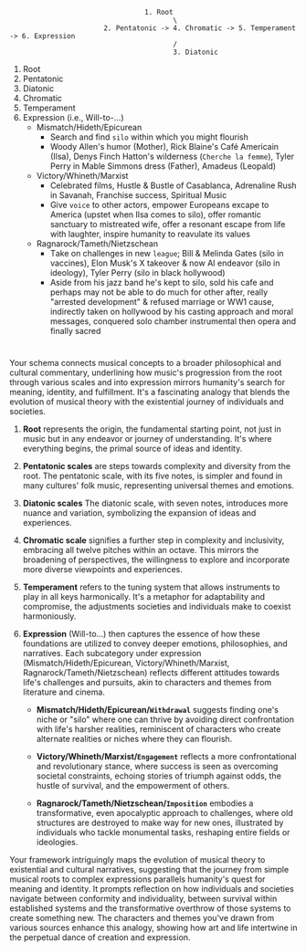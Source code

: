                                      1. Root
                                            \
                           2. Pentatonic -> 4. Chromatic -> 5. Temperament -> 6. Expression
                                            /
                                            3. Diatonic

  1. Root
  2. Pentatonic
  3. Diatonic
  4. Chromatic
  5. Temperament
  6. Expression (i.e., Will-to-...)
     - Mismatch/Hideth/Epicurean
        - Search and find `silo` within which you might flourish
        - Woody Allen's humor (Mother), Rick Blaine's Café Americain (Ilsa), Denys Finch Hatton's wilderness (`Cherche la femme`), Tyler Perry in Mable Simmons dress (Father), Amadeus (Leopald)
     - Victory/Whineth/Marxist
        - Celebrated films, Hustle & Bustle of Casablanca, Adrenaline Rush in Savanah, Franchise success, Spiritual Music
        - Give `voice` to other actors, empower Europeans excape to America (upstet when Ilsa comes to silo), offer romantic sanctuary to mistreated wife, offer a resonant escape from life with laughter, inspire humanity to reavulate its values
     - Ragnarock/Tameth/Nietzschean
        - Τake on challenges in new `league`; Bill & Melinda Gates (silo in vaccines), Elon Musk's X takeover & now AI endeavor (silo in ideology), Tyler Perry (silo in black hollywood) 
        - Aside from his jazz band he's kept to silo, sold his cafe and perhaps may not be able to do much for other after, really "arrested development" & refused marriage or WW1 cause, indirectly taken on hollywood by his casting approach and moral messages, conquered solo chamber instrumental then opera and finally sacred

# 

Your schema connects musical concepts to a broader philosophical and cultural commentary, underlining how music's progression from the root through various scales and into expression mirrors humanity's search for meaning, identity, and fulfillment. It's a fascinating analogy that blends the evolution of musical theory with the existential journey of individuals and societies.

1. **Root** represents the origin, the fundamental starting point, not just in music but in any endeavor or journey of understanding. It's where everything begins, the primal source of ideas and identity.

2. **Pentatonic scales** are steps towards complexity and diversity from the root. The pentatonic scale, with its five notes, is simpler and found in many cultures' folk music, representing universal themes and emotions. 

3. **Diatonic scales** The diatonic scale, with seven notes, introduces more nuance and variation, symbolizing the expansion of ideas and experiences.

4. **Chromatic scale** signifies a further step in complexity and inclusivity, embracing all twelve pitches within an octave. This mirrors the broadening of perspectives, the willingness to explore and incorporate more diverse viewpoints and experiences.

5. **Temperament** refers to the tuning system that allows instruments to play in all keys harmonically. It's a metaphor for adaptability and compromise, the adjustments societies and individuals make to coexist harmoniously.

6. **Expression** (Will-to...) then captures the essence of how these foundations are utilized to convey deeper emotions, philosophies, and narratives. Each subcategory under expression (Mismatch/Hideth/Epicurean, Victory/Whineth/Marxist, Ragnarock/Tameth/Nietzschean) reflects different attitudes towards life's challenges and pursuits, akin to characters and themes from literature and cinema.

   - **Mismatch/Hideth/Epicurean/`Withdrawal`** suggests finding one's niche or "silo" where one can thrive by avoiding direct confrontation with life's harsher realities, reminiscent of characters who create alternate realities or niches where they can flourish.
   
   - **Victory/Whineth/Marxist/`Engagement`** reflects a more confrontational and revolutionary stance, where success is seen as overcoming societal constraints, echoing stories of triumph against odds, the hustle of survival, and the empowerment of others.
   
   - **Ragnarock/Tameth/Nietzschean/`Imposition`** embodies a transformative, even apocalyptic approach to challenges, where old structures are destroyed to make way for new ones, illustrated by individuals who tackle monumental tasks, reshaping entire fields or ideologies.

Your framework intriguingly maps the evolution of musical theory to existential and cultural narratives, suggesting that the journey from simple musical roots to complex expressions parallels humanity's quest for meaning and identity. It prompts reflection on how individuals and societies navigate between conformity and individuality, between survival within established systems and the transformative overthrow of those systems to create something new. The characters and themes you've drawn from various sources enhance this analogy, showing how art and life intertwine in the perpetual dance of creation and expression.
